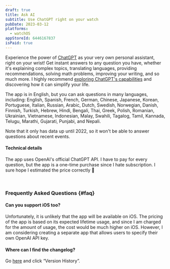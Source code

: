 ```yaml
---
draft: true
title: Ask AI
subtitle: Use ChatGPT right on your watch
pubDate: 2023-03-12
platforms:
  - watchOS
appStoreId: 6446167837
isPaid: true
---
```


Experience the power of [ChatGPT](https://en.wikipedia.org/wiki/ChatGPT) as your very own personal assistant, right on your wrist! Get instant answers to any question you have, whether it's explaining complex topics, translating languages, providing recommendations, solving math problems, improving your writing, and so much more. I highly recommend [exploring ChatGPT's capabilities](https://www.google.com/search?client=safari&rls=en&q=chatgpt+usage+ideas&ie=UTF-8&oe=UTF-8) and discovering how it can simplify your life.

The app is in English, but you can ask questions in many languages, including: English, Spanish, French, German, Chinese, Japanese, Korean, Portuguese, Italian, Russian, Arabic, Dutch, Swedish, Norwegian, Danish, Finnish, Turkish, Hebrew, Hindi, Bengali, Thai, Greek, Polish, Romanian, Ukrainian, Vietnamese, Indonesian, Malay, Swahili, Tagalog, Tamil, Kannada, Telugu, Marathi, Gujarati, Punjabi, and Nepali.

Note that it only has data up until 2022, so it won't be able to answer questions about recent events.

#### Technical details

The app uses OpenAI's official ChatGPT API. I have to pay for every question, but the app is a one-time purchase since I hate subscription. I sure hope I estimated the price correctly 🤣

<br>

### Frequently Asked Questions {#faq}

#### Can you support iOS too?

Unfortunately, it is unlikely that the app will be available on iOS. The pricing of the app is based on its expected lifetime usage, and since I am charged for the amount of usage, the cost would be much higher on iOS. However, I am considering creating a separate app that allows users to specify their own OpenAI API key.

#### Where can I find the changelog?

Go [here](https://apps.apple.com/app/id6446167837) and click “Version History”.
